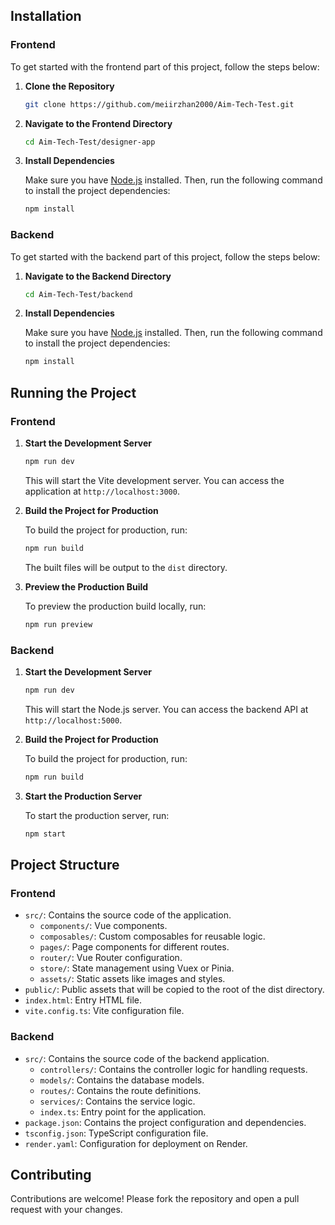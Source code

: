 ## Installation

### Frontend

To get started with the frontend part of this project, follow the steps below:

1. **Clone the Repository**

    ```bash
    git clone https://github.com/meiirzhan2000/Aim-Tech-Test.git
    ```

2. **Navigate to the Frontend Directory**

    ```bash
    cd Aim-Tech-Test/designer-app
    ```

3. **Install Dependencies**

    Make sure you have [Node.js](https://nodejs.org/) installed. Then, run the following command to install the project dependencies:

    ```bash
    npm install
    ```

### Backend

To get started with the backend part of this project, follow the steps below:

1. **Navigate to the Backend Directory**

    ```bash
    cd Aim-Tech-Test/backend
    ```

2. **Install Dependencies**

    Make sure you have [Node.js](https://nodejs.org/) installed. Then, run the following command to install the project dependencies:

    ```bash
    npm install
    ```

## Running the Project

### Frontend

1. **Start the Development Server**

    ```bash
    npm run dev
    ```

    This will start the Vite development server. You can access the application at `http://localhost:3000`.

2. **Build the Project for Production**

    To build the project for production, run:

    ```bash
    npm run build
    ```

    The built files will be output to the `dist` directory.

3. **Preview the Production Build**

    To preview the production build locally, run:

    ```bash
    npm run preview
    ```

### Backend

1. **Start the Development Server**

    ```bash
    npm run dev
    ```

    This will start the Node.js server. You can access the backend API at `http://localhost:5000`.

2. **Build the Project for Production**

    To build the project for production, run:

    ```bash
    npm run build
    ```

3. **Start the Production Server**

    To start the production server, run:

    ```bash
    npm start
    ```

## Project Structure

### Frontend

- `src/`: Contains the source code of the application.
  - `components/`: Vue components.
  - `composables/`: Custom composables for reusable logic.
  - `pages/`: Page components for different routes.
  - `router/`: Vue Router configuration.
  - `store/`: State management using Vuex or Pinia.
  - `assets/`: Static assets like images and styles.
- `public/`: Public assets that will be copied to the root of the dist directory.
- `index.html`: Entry HTML file.
- `vite.config.ts`: Vite configuration file.

### Backend

- `src/`: Contains the source code of the backend application.
  - `controllers/`: Contains the controller logic for handling requests.
  - `models/`: Contains the database models.
  - `routes/`: Contains the route definitions.
  - `services/`: Contains the service logic.
  - `index.ts`: Entry point for the application.
- `package.json`: Contains the project configuration and dependencies.
- `tsconfig.json`: TypeScript configuration file.
- `render.yaml`: Configuration for deployment on Render.

## Contributing

Contributions are welcome! Please fork the repository and open a pull request with your changes.
